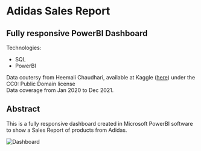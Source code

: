 # Adidas Sales Report

## Fully responsive PowerBI Dashboard

Technologies:

* SQL
* PowerBI

Data coutersy from Heemali Chaudhari, available at Kaggle ([here](https://www.kaggle.com/datasets/heemalichaudhari/adidas-sales-dataset)) under the CC0: Public Domain license  
Data coverage from Jan 2020 to Dec 2021.

## Abstract

This is a fully responsive dashboard created in Microsoft PowerBI software to show a Sales Report of products from Adidas.

![Dashboard](figures/dashboard.png)
